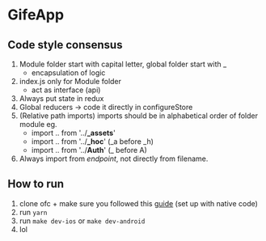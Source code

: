 # GifeApp

## Code style consensus

1. Module folder start with capital letter, global folder start with _
    - encapsulation of logic
1. index.js only for Module folder
    - act as interface (api)
1. Always put state in redux
1. Global reducers -> code it directly in configureStore
1. (Relative path imports) imports should be in alphabetical order of folder module eg.
    - import .. from '../**_assets**'
    - import .. from '../**_hoc**' (_a before _h)
    - import .. from '../**Auth**' (_ before A)
1. Always import from _endpoint_, not directly from filename.

## How to run

1. clone ofc + make sure you followed this [guide](https://facebook.github.io/react-native/docs/getting-started.html) (set up with native code)
1. run `yarn`
1. run `make dev-ios` or `make dev-android`
1. lol